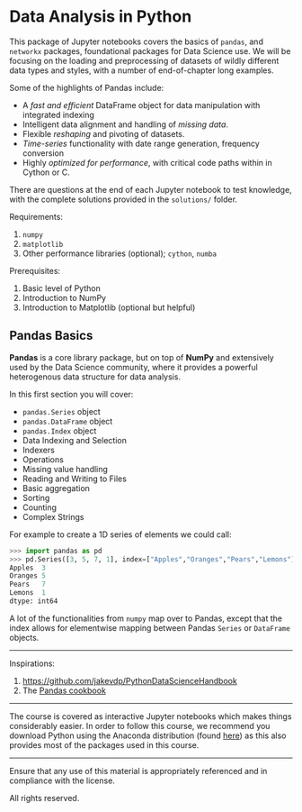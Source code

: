 # Data Analysis in Python

This package of Jupyter notebooks covers the basics of `pandas`, and `networkx` packages, foundational packages for Data Science use. We will be focusing on the loading and preprocessing of datasets of wildly different data types and styles, with a number of end-of-chapter long examples.

Some of the highlights of Pandas include:
- A *fast and efficient* DataFrame object for data manipulation with integrated indexing
- Intelligent data alignment and handling of *missing data*.
- Flexible *reshaping* and pivoting of datasets.
- *Time-series* functionality with date range generation, frequency conversion
- Highly *optimized for performance*, with critical code paths within in Cython or C.

There are questions at the end of each Jupyter notebook to test knowledge, with the complete solutions provided in the `solutions/` folder.

Requirements:

1. `numpy`
4. `matplotlib`
5. Other performance libraries (optional); `cython`, `numba`

Prerequisites:

1. Basic level of Python
2. Introduction to NumPy
3. Introduction to Matplotlib (optional but helpful)

## Pandas Basics

**Pandas** is a core library package, but on top of **NumPy** and extensively used by the Data Science community, where it provides a powerful heterogenous data structure for data analysis. 

In this first section you will cover:
- `pandas.Series` object
- `pandas.DataFrame` object
- `pandas.Index` object
- Data Indexing and Selection
- Indexers
- Operations
- Missing value handling
- Reading and Writing to Files
- Basic aggregation
- Sorting
- Counting
- Complex Strings

For example to create a 1D series of elements we could call:

```python
>>> import pandas as pd
>>> pd.Series([3, 5, 7, 1], index=["Apples","Oranges","Pears","Lemons"])
Apples 	3
Oranges 5
Pears 	7
Lemons 	1
dtype: int64
```

A lot of the functionalities from `numpy` map over to Pandas, except that the index allows for elementwise mapping between Pandas `Series` or `DataFrame` objects.

***

Inspirations: 
1. https://github.com/jakevdp/PythonDataScienceHandbook
2. The [Pandas cookbook](https://pandas.pydata.org/pandas-docs/stable/user_guide/cookbook.html)
***

The course is covered as interactive Jupyter notebooks which makes things considerably easier. In order to follow this course, we recommend you download Python using the Anaconda distribution (found [here](https://www.anaconda.com/download/)) as this also provides most of the packages used in this course.

***

Ensure that any use of this material is appropriately referenced and in compliance with the license.

All rights reserved.